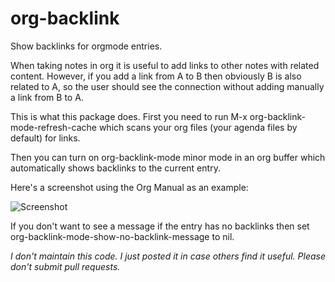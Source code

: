 # org-backlink
Show backlinks for orgmode entries.

When taking notes in org it is useful to add links to other notes with related content. However, if you add a link from A to B then obviously B is also related to A, so the user should see the connection without adding manually a link from B to A.

This is what this package does. First you need to run M-x org-backlink-mode-refresh-cache which scans your org files (your agenda files by default) for links.

Then you can turn on org-backlink-mode minor mode in an org buffer which automatically shows backlinks to the current entry.

Here's a screenshot using the Org Manual as an example: 

![Screenshot](https://raw.githubusercontent.com/codecoll/org-backlink/master/screenshot.png)

If you don't want to see a message if the entry has no backlinks then set org-backlink-mode-show-no-backlink-message to nil.

*I don't maintain this code. I just posted it in case others find it useful. Please don't submit pull requests.*
